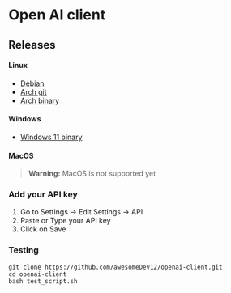 # Open AI client

## Releases
#### Linux

- [Debian](https://github.com/awesomeDev12/openai-client-debian)
- [Arch git](https://github.com/awesomeDev12/openai-client-arch-git)
- [Arch binary](https://github.com/awesomeDev12/openai-client-arch-bin)

#### Windows

- [Windows 11 binary](https://github.com/awesomeDev12/openai-client/releases/tag/v1.0.0)

#### MacOS

> **Warning:** MacOS is not supported yet


### Add your API key

1. Go to Settings -> Edit Settings -> API
2. Paste or Type your API key 
3. Click on Save


### Testing

```
git clone https://github.com/awesomeDev12/openai-client.git
cd openai-client
bash test_script.sh
```





